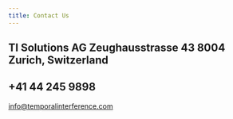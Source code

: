 ```yaml
---
title: Contact Us
---
```

TI Solutions AG
Zeughausstrasse 43
8004 Zurich, Switzerland
---
+41 44 245 9898
---
 info@temporalinterference.com
